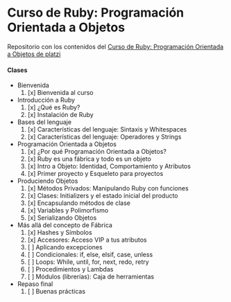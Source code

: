 # Curso de Ruby: Programación Orientada a Objetos
Repositorio con los contenidos del [Curso de Ruby: Programación Orientada a Objetos de platzi](https://platzi.com/clases/ruby-poo/)

#### Clases
* Bienvenida
    1. [x] Bienvenida al curso
* Introducción a Ruby
    1. [x] ¿Qué es Ruby?
    2. [x] Instalación de Ruby
* Bases del lenguaje
    1. [x] Características del lenguaje: Sintaxis y Whitespaces
    2. [x] Características del lenguaje: Operadores y Strings
* Programación Orientada a Objetos
    1. [x] ¿Por qué Programación Orientada a Objetos?
    2. [x] Ruby es una fábrica y todo es un objeto
    3. [x] Intro a Objeto: Identidad, Comportamiento y Atributos
    4. [x] Primer proyecto y Esqueleto para proyectos
* Produciendo Objetos
    1. [x] Métodos Privados: Manipulando Ruby con funciones
    2. [x] Clases: Initializers y el estado inicial del producto
    3. [x] Encapsulando métodos de clase
    4. [x] Variables y Polimorfismo
    5. [x] Serializando Objetos
* Más allá del concepto de Fábrica
    1. [x] Hashes y Símbolos
    2. [x] Accesores: Acceso VIP a tus atributos
    3. [ ] Aplicando excepciones
    4. [ ] Condicionales: if, else, elsif, case, unless
    5. [ ] Loops: While, until, for, next, redo, retry
    5. [ ] Procedimientos y Lambdas
    6. [ ] Módulos (librerías): Caja de herramientas
* Repaso final
    1. [ ] Buenas prácticas